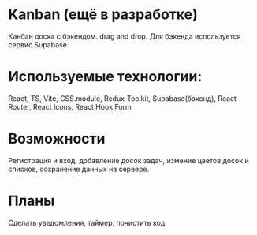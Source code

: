 # Kanban (ещё в разработке)
Канбан доска с бэкендом. drag and drop. Для бэкенда используется сервис Supabase
# Используемые технологии: 
React, TS, Vite, CSS.module, Redux-Toolkit, Supabase(бэкенд), React Router, React Icons, React Hook Form
# Возможности
Регистрация и вход, добавление досок задач, измение цветов досок и списков, сохранение данных на сервере.
# Планы
Сделать уведомления, таймер, почистить код
